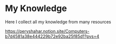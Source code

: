 # My Knowledge

Here I collect all my knowledge from many resources

https://peryshahar.notion.site/Computers-b7d4581a38e444229b72e92ba25f85d1?pvs=4
